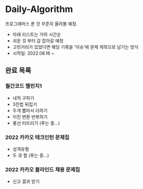 # Daily-Algorithm
프로그래머스 푼 것 꾸준히 올려볼 예정.

- 아래 리스트는 거의 시간순
- 쉬운 것 부터 감 잡아갈 예정
- 고민거리가 있었다면 해당 기록을 '이슈'에 문제 제목으로 남기는 방식
- 시작일: 2022.08.18 ~

## 완료 목록

### 월간코드 챌린지1
- 내적 구하기
- 3진법 뒤집기
- 두개 뽑아서 더하기
- 이진 변환 반복하기
- 풍선 터뜨리기 (푸는 중...)

### 2022 카카오 테크인턴 문제집
- 성격유형
- 두 큐 합 (푸는 중...)

### 2022 카카오 블라인드 채용 문제집
- 신고 결과 받기
